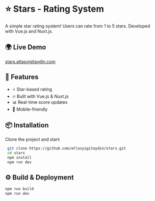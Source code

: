 # ⭐ Stars - Rating System

A simple star rating system! Users can rate from 1 to 5 stars. Developed with Vue.js and Nuxt.js.

## 🌍 Live Demo
[stars.atlasyigitaydin.com](https://stars.atlasyigitaydin.com/)

## 🚀 Features
- ⭐ Star-based rating
- 🔥 Built with Vue.js & Nuxt.js
- 📊 Real-time score updates
- 📱 Mobile-friendly

## 📦 Installation

Clone the project and start:
```sh
 git clone https://github.com/atlasyigitaydin/stars.git
 cd stars
 npm install
 npm run dev
```

## ⚙️ Build & Deployment
```sh
npm run build
npm run dev
```
